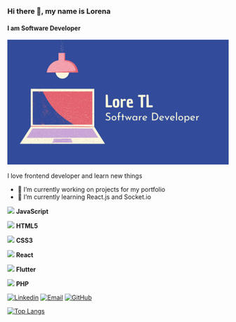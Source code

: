 ### Hi there 👋, my name is Lorena
#### I am Software Developer
![I am Software Developer](https://raw.githubusercontent.com/LorenitaTL/LorenitaTL/main/Banner_LoreTL.png)

I love frontend developer and learn new things

- 🔭 I’m currently working on projects for my portfolio 
- 🌱 I’m currently learning React.js and Socket.io

<img height="30" src="https://www.flaticon.com/svg/static/icons/svg/919/919828.svg"/> <strong> JavaScript </strong>

<img height="30" src="https://www.flaticon.com/svg/static/icons/svg/888/888859.svg"/> <strong> HTML5 </strong>

<img height="30" src="https://www.flaticon.com/svg/static/icons/svg/888/888847.svg"/> <strong> CSS3 </strong> 

<img height="30" src="https://www.flaticon.com/svg/static/icons/svg/919/919851.svg"/> <strong> React</strong> 

<img height="30" src="https://img.icons8.com/color/96/000000/flutter.png"/> <strong> Flutter</strong> 

<img height="30" src="https://www.flaticon.com/svg/static/icons/svg/919/919830.svg"/> <strong> PHP </strong>  


[![Linkedin](https://img.shields.io/badge/-LinkedIn-blue?style=flat&logo=Linkedin&logoColor=white&link=https://www.linkedin.com/in/lorena-trujillo-landeros-83638a114/)](https://www.linkedin.com/in/lorena-trujillo-landeros-83638a114/)
[![Email](https://img.shields.io/badge/-Email-c14438?style=flat&logo=Gmail&logoColor=white&link=mailto:mail@brennanbrown.ca)](mailto:lore7096@gmail.com)
[![GitHub](https://img.shields.io/badge/-GitHub-lightgrey?style=flat&logo=GitHub&logoColor=white&link=https://github.com/LorenitaTL/)](https://github.com/LorenitaTL/)




[![Top Langs](https://github-readme-stats.vercel.app/api/top-langs/?username=LorenitaTL)](https://github.com/anuraghazra/github-readme-stats)



